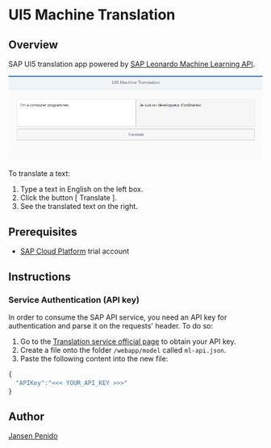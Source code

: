 # UI5 Machine Translation

## Overview
SAP UI5 translation app powered by [SAP Leonardo Machine Learning API](https://api.sap.com/api/translation_api/overview).

![App screenshot](/img/app.png)

To translate a text:
1. Type a text in English on the left box.
1. Click the button [ Translate ].
1. See the translated text on the right.

## Prerequisites
- [SAP Cloud Platform](http://cloudplatform.sap.com) trial account

## Instructions

### Service Authentication (API key)
In order to consume the SAP API service, you need an API key for authentication and parse it on the requests' header. To do so:
1. Go to the [Translation service official page](https://api.sap.com/api/translation_api/overview) to obtain your API key.
1. Create a file onto the folder `/webapp/model` called `ml-api.json`.
1. Paste the following content into the new file:
```javascript
{
  "APIKey":"<<< YOUR_API_KEY >>>"
}
```

## Author
[Jansen Penido](https://about.me/jansen.penido)
